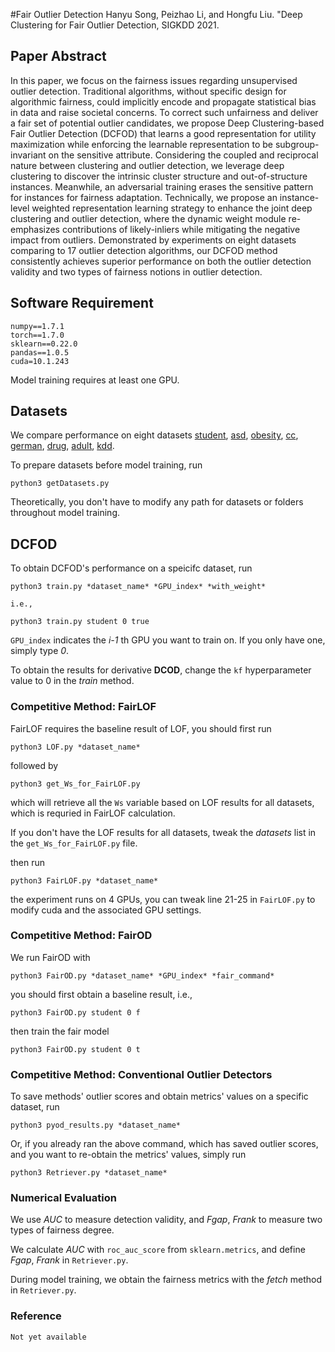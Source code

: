#Fair Outlier Detection
Hanyu Song, Peizhao Li, and Hongfu Liu. "Deep Clustering for Fair Outlier Detection, SIGKDD 2021.

## Paper Abstract
In this paper, we focus on the fairness issues regarding unsupervised outlier detection. Traditional algorithms, without specific design for algorithmic fairness, could implicitly encode and propagate statistical bias in data and raise societal concerns. To correct such unfairness and deliver a fair set of potential outlier candidates, we propose Deep Clustering-based Fair Outlier Detection (DCFOD) that learns a good representation for utility maximization while enforcing the learnable representation to be subgroup-invariant on the sensitive attribute. Considering the coupled and reciprocal nature between clustering and outlier detection, we leverage deep clustering to discover the intrinsic cluster structure and out-of-structure instances. Meanwhile, an adversarial training erases the sensitive pattern for instances for fairness adaptation. Technically, we propose an instance-level weighted representation learning strategy to enhance the joint deep clustering and outlier detection, where the dynamic weight module re-emphasizes contributions of likely-inliers while mitigating the negative impact from outliers. Demonstrated by experiments on eight datasets comparing to 17 outlier detection algorithms, our DCFOD method consistently achieves superior performance on both the outlier detection validity and two types of fairness notions in outlier detection.

## Software Requirement
```
numpy==1.7.1
torch==1.7.0
sklearn==0.22.0
pandas==1.0.5
cuda=10.1.243
```

Model training requires at least one GPU.

## Datasets
We compare performance on eight datasets [student](https://archive.ics.uci.edu/ml/datasets/student%2Bperformance), [asd](https://archive.ics.uci.edu/ml/datasets/Autism+Screening+Adult), [obesity](https://archive.ics.uci.edu/ml/datasets/Estimation+of+obesity+levels+based+on+eating+habits+and+physical+condition+), [cc](https://archive.ics.uci.edu/ml/datasets/default+of+credit+card+clients), [german](http://archive.ics.uci.edu/ml/datasets/South+German+Credit+%28UPDATE%29), [drug](https://archive.ics.uci.edu/ml/datasets/Drug+consumption+%28quantified%29), [adult](https://archive.ics.uci.edu/ml/datasets/adult), [kdd](https://archive.ics.uci.edu/ml/datasets/Census-Income+%28KDD%29).

To prepare datasets before model training, run
```
python3 getDatasets.py
```
Theoretically, you don't have to modify any path for datasets or folders throughout model training. 

## DCFOD 
To obtain DCFOD's performance on a speicifc dataset, run
```
python3 train.py *dataset_name* *GPU_index* *with_weight*

i.e., 

python3 train.py student 0 true
```
`GPU_index` indicates the *i-1* th GPU you want to train on. If you only have one, simply type *0*.

To obtain the results for derivative **DCOD**, change the `kf` hyperparameter value to 0 in the *train* method.

### Competitive Method: FairLOF
FairLOF requires the baseline result of LOF, you should first run
```
python3 LOF.py *dataset_name*
```
followed by
```
python3 get_Ws_for_FairLOF.py
```
which will retrieve all the `Ws` variable based on LOF results for all datasets, which is requried in FairLOF calculation.

If you don't have the LOF results for all datasets, tweak the *datasets* list in the `get_Ws_for_FairLOF.py` file.

then run
```
python3 FairLOF.py *dataset_name*
```
the experiment runs on 4 GPUs, you can tweak line 21-25 in `FairLOF.py` to modify cuda and the associated GPU settings.

### Competitive Method: FairOD
We run FairOD with
```
python3 FairOD.py *dataset_name* *GPU_index* *fair_command*
```
you should first obtain a baseline result, i.e., 
```
python3 FairOD.py student 0 f
```
then train the fair model
```
python3 FairOD.py student 0 t 
```
### Competitive Method: Conventional Outlier Detectors
To save methods' outlier scores and obtain metrics' values on a specific dataset, run
```
python3 pyod_results.py *dataset_name*
```
Or, if you already ran the above command, which has saved outlier scores, and you want to re-obtain the metrics' values, simply run
```
python3 Retriever.py *dataset_name*
```

### Numerical Evaluation
We use *AUC* to measure detection validity, and *Fgap*, *Frank* to measure two types of fairness degree. 

We calculate *AUC* with `roc_auc_score` from `sklearn.metrics`, and define *Fgap*, *Frank* in `Retriever.py`.

During model training, we obtain the fairness metrics with the *fetch* method in `Retriever.py`.


### Reference
```
Not yet available
```
